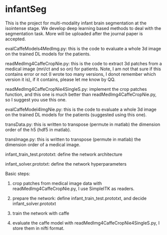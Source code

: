 # infantSeg

This is the project for multi-modality infant brain segmentation at the isointense stage. We develop deep learning based methods to deal with the segmentation task.
More will be uploaded after the journal paper is accepted.

evalCaffeModels4MedImg.py: this is the code to evaluate a whole 3d image on the trained DL models for the patients. 

readMedImg4CaffeCropNie.py: this is the code to extract 3d patches from a medical image (mri/ct and so on) for patients. Note, I am not that sure if this contains error or not (I wrote too many versions, I donot remember which version it is), if it contains, please let me know by QQ. 

readMedImg4CaffeCropNie4SingleS.py: implement the crop patches function, and this one is much better than readMedImg4CaffeCropNie.py, so I suggest you use this one.

evalCaffeModel4ImgNie.py: this is the code to evaluate a whole 3d image on the trained DL models for the patients (suggested using this one).

transData.py: this is written to transpose (permute in matlab) the dimension order of the h5 (hdf5 in matlab).

transImage.py: this is written to transpose (permute in matlab) the dimension order of a medical image.

infant_train_test.prototxt: define the network architecture

infant_solver.prototxt: define the network hyperparameters

Basic steps:

1. crop patches from medical image data with readMedImg4CaffeCropNie.py, I use SimpleITK as readers.

2. prepare the network: define infant_train_test.prototxt, and decide infant_solver.prototxt

3. train the network with caffe

4. evaluate the caffe model with readMedImg4CaffeCropNie4SingleS.py, I store them in nifti format.


